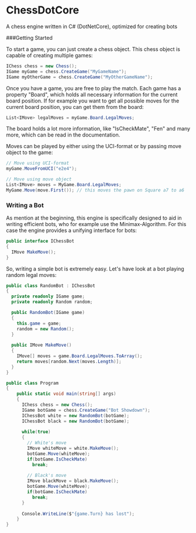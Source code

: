 # ChessDotCore
A chess engine written in C# (DotNetCore), optimized for creating bots



###Getting Started

To start a game, you can just create a chess object. This chess object is capable of creating multiple games:

```c#
IChess chess = new Chess();
IGame myGame = chess.CreateGame("MyGameName");
IGame myOtherGame = chess.CreateGame("MyOtherGameName");
```

Once you have a game, you are free to play the match. Each game has a property "Board", which holds all necessary information for the current board position. If for example you want to get all possible moves for the current board position, you can get them from the board:

```c#
List<IMove> legalMoves = myGame.Board.LegalMoves;
```

The board holds a lot more information, like "IsCheckMate", "Fen" and many more, which can be read in the documentation.

Moves can be played by either using the UCI-format or by passing move object to the game:

```c#
// Move using UCI-format
myGame.MoveFromUCI("e2e4");

// Move using move object
List<IMove> moves = MyGame.Board.LegalMoves;
MyGame.Move(move.First()); // this moves the pawn on Square a7 to a6
```



### Writing a Bot

As mention at the beginning, this engine is specifically designed to aid in writing efficient bots, who for example use the Minimax-Algorithm. For this case the engine provides a unifying interface for bots:

```c#
public interface IChessBot
{
  IMove MakeMove();
}
```

So, writing a simple bot is extremely easy. Let's have look at a bot playing random legal moves:

```c#
public class RandomBot : IChessBot
{
  private readonly IGame game;
  private readonly Random random;

  public RandomBot(IGame game)
  {
    this.game = game;
    random = new Random();
  }
  
  public IMove MakeMove()
  {
    IMove[] moves = game.Board.LegalMoves.ToArray();
    return moves[random.Next(moves.Length)];
  }
}

public class Program
{
    public static void main(string[] args)
    {
      IChess chess = new Chess();
      IGame botGame = chess.CreateGame("Bot Showdown");
      IChessBot white = new RandomBot(botGame);
      IChessBot black = new RandomBot(botGame);
        
      while(true)
      {
        // White's move
        IMove whiteMove = white.MakeMove();
        botGame.Move(whiteMove);
        if(botGame.IsCheckMate)
          break;
          
        // Black's move
        IMove blackMove = black.MakeMove();
        botGame.Move(whiteMove);
        if(botGame.IsCheckMate)
          break;  
      }
      
      Console.WriteLine($"{game.Turn} has lost");
    }
}
```

